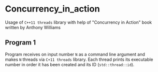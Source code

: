 # Concurrency_in_action

Usage of `C++11 threads` library with help of "Concurrency in Action" book written by Anthony Williams

## Program 1

Program receives on input number `N` as a command line argument and makes `N` threads via `C+11 threads` library. Each thread prints its executable number in order it has been created and its ID (`std::thread::id`).
